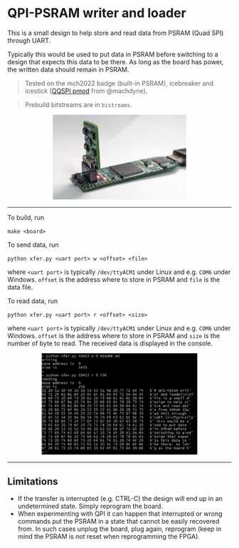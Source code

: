 # QPI-PSRAM writer and loader

This is a small design to help store and read data from PSRAM (Quad SPI) through UART.

Typically this would be used to put data in PSRAM before switching to a
design that expects this data to be there. As long as the board has
power, the written data should remain in PSRAM.

> Tested on the mch2022 badge (built-in PSRAM),
> icebreaker and icestick ([QQSPI pmod](https://machdyne.com/product/qqspi-psram32/) from @machdyne).

> Prebuild bitstreams are in `bistreams`.

<p align="center">
  <img width="300" src="icestick_qqspi.jpg">
</p>

___

To build, run
```
make <board>
```

To send data, run
```
python xfer.py <uart port> w <offset> <file>
```
where `<uart port>` is
typically `/dev/ttyACM1` under Linux and e.g. `COM6` under Windows.
`offset` is the address where to store in PSRAM and `file` is the data file.

To read data, run
```
python xfer.py <uart port> r <offset> <size>
```
where `<uart port>` is
typically `/dev/ttyACM1` under Linux and e.g. `COM6` under Windows.
`offset` is the address where to store in PSRAM and `size` is the number of byte to read. The received data is displayed in the console.

<p align="center">
  <img width="350" src="example.jpg">
</p>

___

## Limitations

- If the transfer is interrupted (e.g. CTRL-C) the design will end up in an undetermined state. Simply reprogram the board.
- When experimenting with QPI it can happen that interrupted or wrong commands put the PSRAM in a state that cannot be easily recovered from. In such cases unplug the board, plug again, reprogram (keep in mind the PSRAM is *not* reset when reprogramming the FPGA).
